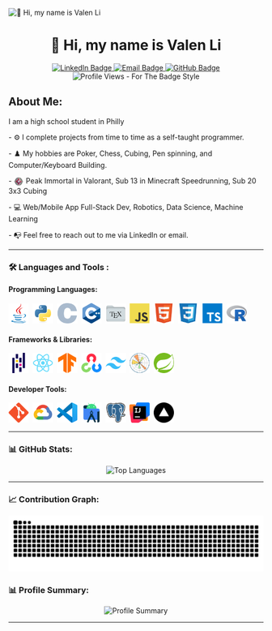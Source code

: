 ![👋 Hi, my name is Valen Li](https://cdna.artstation.com/p/assets/images/images/066/880/442/original/ilgin-gungor-calisma-masasi11.gif?1694002774)

<h1 align="center">👋 Hi, my name is Valen Li</h1>

<div id="badges" align="center">
  <a href="https://www.linkedin.com/in/valen-li/">
    <img src="https://img.shields.io/badge/LinkedIn-blue?style=for-the-badge&logo=linkedin&logoColor=white" alt="LinkedIn Badge"/>
  </a>
  <a href="mailto:valenli@wharton.upenn.edu">
    <img src="https://img.shields.io/badge/Email-red?style=for-the-badge&logo=gmail&logoColor=white" alt="Email Badge"/>
  </a>
  <a href="https://github.com/li-valen">
    <img src="https://img.shields.io/badge/GitHub-black?style=for-the-badge&logo=github&logoColor=white" alt="GitHub Badge"/>
  </a>
</div>

<div id="count" align="center">
  <img src="https://komarev.com/ghpvc/?username=li-valen&style=for-the-badge&color=blue&base=2456" alt="Profile Views - For The Badge Style"/>
</div>

<h2>About Me:</h2>
<p>I am a high school student in Philly</p>
<p> - ⚙️ I complete projects from time to time as a self-taught programmer.</p>
<p> - ♟️  My hobbies are Poker, Chess, Cubing, Pen spinning, and Computer/Keyboard Building. </p>
<p> - <img src="Immortal_Rank.webp" alt="Immortal Rank" width="20" height="20" style="vertical-align: middle;"/> Peak Immortal in Valorant, Sub 13 in Minecraft Speedrunning, Sub 20 3x3 Cubing </p>
<p> - 💻 Web/Mobile App Full-Stack Dev, Robotics, Data Science, Machine Learning</p>
<p> - 📭 Feel free to reach out to me via LinkedIn or email. </p>

---

### :hammer_and_wrench: Languages and Tools :

#### Programming Languages:
<div>
  <img src="https://github.com/devicons/devicon/blob/master/icons/java/java-original.svg" title="Java" alt="Java" width="40" height="40"/>&nbsp;
  <img src="https://github.com/devicons/devicon/blob/master/icons/python/python-original.svg" title="Python" alt="Python" width="40" height="40"/>&nbsp;
  <img src="https://github.com/devicons/devicon/blob/master/icons/c/c-original.svg" title="C" alt="C" width="40" height="40"/>&nbsp;
  <img src="https://github.com/devicons/devicon/blob/master/icons/cplusplus/cplusplus-original.svg" title="C++" alt="C++" width="40" height="40"/>&nbsp;
  <img src="latex.png" title="LaTeX" alt="LaTeX" width="40" height="40"/>&nbsp;
  <img src="https://github.com/devicons/devicon/blob/master/icons/javascript/javascript-original.svg" title="JavaScript" alt="JavaScript" width="40" height="40"/>&nbsp;
  <img src="https://github.com/devicons/devicon/blob/master/icons/html5/html5-original.svg" title="HTML5" alt="HTML5" width="40" height="40"/>&nbsp;
  <img src="https://github.com/devicons/devicon/blob/master/icons/css3/css3-original.svg" title="CSS3" alt="CSS3" width="40" height="40"/>&nbsp;
  <img src="https://github.com/devicons/devicon/blob/master/icons/typescript/typescript-original.svg" title="TypeScript" alt="TypeScript" width="40" height="40"/>&nbsp;
  <img src="https://github.com/devicons/devicon/blob/master/icons/r/r-original.svg" title="R" alt="R" width="40" height="40"/>&nbsp;
</div>

#### Frameworks & Libraries:
<div>
  <img src="https://github.com/devicons/devicon/blob/master/icons/pandas/pandas-original.svg" title="Pandas" alt="Pandas" width="40" height="40"/>&nbsp;
  <img src="https://github.com/devicons/devicon/blob/master/icons/react/react-original.svg" title="React" alt="React" width="40" height="40"/>&nbsp;
  <img src="https://github.com/devicons/devicon/blob/master/icons/tensorflow/tensorflow-original.svg" title="TensorFlow" alt="TensorFlow" width="40" height="40"/>&nbsp;
  <img src="https://github.com/devicons/devicon/blob/master/icons/opencv/opencv-original.svg" title="OpenCV" alt="OpenCV" width="40" height="40"/>&nbsp;
  <img src="https://github.com/devicons/devicon/blob/master/icons/tailwindcss/tailwindcss-original.svg" title="Tailwind CSS" alt="Tailwind CSS" width="40" height="40"/>&nbsp;
  <img src="https://github.com/devicons/devicon/blob/master/icons/matplotlib/matplotlib-original.svg" title="Matplotlib" alt="Matplotlib" width="40" height="40"/>&nbsp;
  <img src="https://github.com/devicons/devicon/blob/master/icons/spring/spring-original.svg" title="Spring Boot" alt="Spring Boot" width="40" height="40"/>&nbsp;
</div>

#### Developer Tools:
<div>
  <img src="https://github.com/devicons/devicon/blob/master/icons/git/git-original.svg" title="Git" alt="Git" width="40" height="40"/>&nbsp;
  <img src="https://github.com/devicons/devicon/blob/master/icons/googlecloud/googlecloud-original.svg" title="Google Cloud Platform" alt="Google Cloud Platform" width="40" height="40"/>&nbsp;
  <img src="https://github.com/devicons/devicon/blob/master/icons/vscode/vscode-original.svg" title="VSCode" alt="VSCode" width="40" height="40"/>&nbsp;
  <img src="https://github.com/devicons/devicon/blob/master/icons/androidstudio/androidstudio-original.svg" title="Android Studio" alt="Android Studio" width="40" height="40"/>&nbsp;
  <img src="https://github.com/devicons/devicon/blob/master/icons/postgresql/postgresql-original.svg" title="PostgreSQL" alt="PostgreSQL" width="40" height="40"/>&nbsp;
  <img src="https://github.com/devicons/devicon/blob/master/icons/intellij/intellij-original.svg" title="IntelliJ IDEA" alt="IntelliJ IDEA" width="40" height="40"/>&nbsp;
  <img src="vercel.png" title="Vercel" alt="Vercel" width="40" height="40"/>&nbsp;

</div>

---

### 📊 GitHub Stats:
<div align="center">
  <img src="https://github-readme-stats.vercel.app/api/top-langs/?username=li-valen&layout=compact&theme=radical" alt="Top Languages"/>
</div>

---

### 📈 Contribution Graph:
<div align="center">
  <img src="li-valen-contribution.svg" alt="GitHub Contributions"/>
</div>

### 📊 Profile Summary:
<div align="center">
  <img src="https://github-profile-summary-cards.vercel.app/api/cards/profile-details?username=li-valen&theme=radical&v=2" alt="Profile Summary"/>
</div>

---
